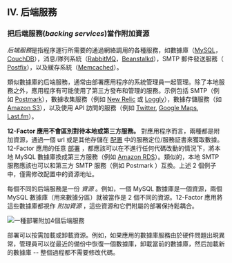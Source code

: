 ## IV. 后端服務
### 把后端服務(*backing services*)當作附加資源

*后端服務*是指程序運行所需要的通過網絡調用的各種服務，如數據庫（[MySQL](http://dev.mysql.com/)，[CouchDB](http://couchdb.apache.org/)），消息/隊列系統（[RabbitMQ](http://www.rabbitmq.com/)，[Beanstalkd](http://kr.github.com/beanstalkd/)），SMTP 郵件發送服務（[ Postfix](http://www.postfix.org/)），以及緩存系統（[Memcached](http://memcached.org/)）。

類似數據庫的后端服務，通常由部署應用程序的系統管理員一起管理。除了本地服務之外，應用程序有可能使用了第三方發布和管理的服務。示例包括 SMTP（例如 [Postmark](http://postmarkapp.com/)），數據收集服務（例如 [New Relic](http://newrelic.com/) 或 [Loggly](http://www.loggly.com/)），數據存儲服務（如 [Amazon S3](http://http://aws.amazon.com/s3/)），以及使用 API 訪問的服務（例如 [Twitter](http://dev.twitter.com/), [Google Maps](http://code.google.com/apis/maps/index.html), [Last.fm](http://www.last.fm/api)）。

**12-Factor 應用不會區別對待本地或第三方服務。** 對應用程序而言，兩種都是附加資源，通過一個 url 或是其他存儲在 [配置](./config) 中的服務定位/服務証書來獲取數據。12-Factor 應用的任意 [部署](./codebase) ，都應該可以在不進行任何代碼改動的情況下，將本地 MySQL 數據庫換成第三方服務（例如 [Amazon RDS](http://aws.amazon.com/rds/)）。類似的，本地 SMTP 服務應該也可以和第三方 SMTP 服務（例如 Postmark ）互換。上述 2 個例子中，僅需修改配置中的資源地址。

每個不同的后端服務是一份 *資源* 。例如，一個 MySQL 數據庫是一個資源，兩個 MySQL 數據庫（用來數據分區）就被當作是 2 個不同的資源。12-Factor 應用將這些數據庫都視作 *附加資源* ，這些資源和它們附屬的部署保持鬆耦合。

<img src="/images/attached-resources.png" class="full" alt="一種部署附加4個后端服務" />

部署可以按需加載或卸載資源。例如，如果應用的數據庫服務由於硬件問題出現異常，管理員可以從最近的備份中恢復一個數據庫，卸載當前的數據庫，然后加載新的數據庫 -- 整個過程都不需要修改代碼。

